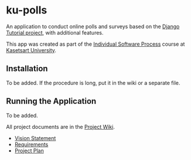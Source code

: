 # ku-polls

An application to conduct online polls and surveys based
on the [Django Tutorial project](https://docs.djangoproject.com/en/5.1/intro/tutorial01/), with
additional features.

This app was created as part of the [Individual Software Process](
https://cpske.github.io/ISP) course at [Kasetsart University](https://www.ku.ac.th).

## Installation

To be added. If the procedure is long, put it in the wiki or a separate file.

## Running the Application

To be added.

All project documents are in the [Project Wiki](https://github.com/Napoldej/ku-polls/wiki).

- [Vision Statement](https://github.com/Napoldej/ku-polls/wiki/Vision-and-Scope)
- [Requirements](https://github.com/Napoldej/ku-polls/wiki/Requirements)
- [Project Plan](https://github.com/Napoldej/ku-polls/wiki/Project-plan)

